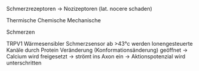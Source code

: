 

Schmerzrezeptoren -> Nozizeptoren (lat. nocere schaden)


Thermische
Chemische
Mechanische

Schmerzen




TRPV1 Wärmesensibler Schmerzsensor
ab >43°c werden Ionengesteuerte Kanäle durch Protein Veränderung (Konformationsänderung) geöffnet -> Calcium wird freigesetzt -> strömt ins Axon ein -> Aktionspotenzial wird unterschritten



 